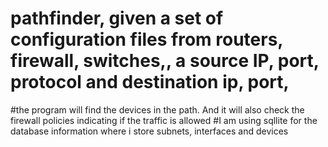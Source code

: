 # pathfinder, given a set of configuration files from routers, firewall, switches,, a source IP, port, protocol and destination ip, port, 
#the program will find the devices in the path. And it will also check the firewall policies indicating if the traffic is allowed
#I am using sqllite for the database information where i store subnets, interfaces and devices
